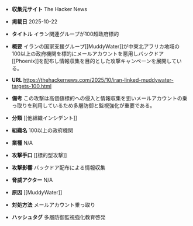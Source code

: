 - **収集元サイト**
The Hacker News

- **掲載日**
2025-10-22

- **タイトル**
イラン関連グループが100超政府標的

- **概要**
イランの国家支援グループ[[MuddyWater]]が中東北アフリカ地域の100以上の政府機関を標的にメールアカウントを悪用しバックドア[[Phoenix]]を配布し情報収集を目的とした攻撃キャンペーンを展開している。

- **URL**
https://thehackernews.com/2025/10/iran-linked-muddywater-targets-100.html

- **備考**
この攻撃は高価値標的への侵入と情報収集を狙いメールアカウントの乗っ取りを利用しているため多層防御と監視強化が重要である。

- **分類**
[[他組織インシデント]]

- **組織名**
100以上の政府機関

- **業種**
N/A

- **攻撃手口**
[[標的型攻撃]]

- **攻撃影響**
バックドア配布による情報収集

- **脅威アクター**
N/A

- **原因**
[[MuddyWater]]

- **対処方法**
メールアカウント乗っ取り

- **ハッシュタグ**
多層防御監視強化教育啓発
